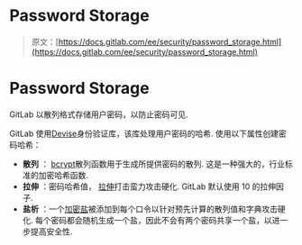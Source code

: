 # Password Storage

> 原文：[https://docs.gitlab.com/ee/security/password_storage.html](https://docs.gitlab.com/ee/security/password_storage.html)

# Password Storage[](#password-storage "Permalink")

GitLab 以散列格式存储用户密码，以防止密码可见.

GitLab 使用[Devise](https://github.com/heartcombo/devise)身份验证库，该库处理用户密码的哈希. 使用以下属性创建密码哈希：

*   **散列** ： [bcrypt](https://en.wikipedia.org/wiki/Bcrypt)散列函数用于生成所提供密码的散列. 这是一种强大的，行业标准的加密哈希函数.
*   **拉伸** ：密码哈希值， [拉伸](https://en.wikipedia.org/wiki/Key_stretching)打击蛮力攻击硬化. GitLab 默认使用 10 的拉伸因子.
*   **盐析** ：一个[加密盐](https://en.wikipedia.org/wiki/Salt_(cryptography))被添加到每个口令以针对预先计算的散列值和字典攻击硬化. 每个密码都会随机生成一个盐，因此不会有两个密码共享一个盐，以进一步提高安全性.